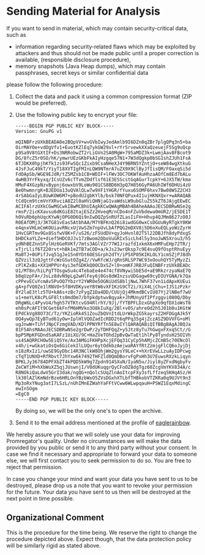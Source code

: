 # Sending Material for Analysis

If you want to send in material, which may contain security-critical data, such as

* information regarding security-related flaws which may be exploited by attackers and thus should not be made public until a proper correction is available, (responsible disclosure procedure),
* memory snapshots (Java Heap dumps), which may contain passphrases, secret keys or similar confidential data

please follow the following procedure:

1. Collect the data and pack it using a common compression format (ZIP would be preferred).
2. Use the following public key to encrypt your file:

   ```
   -----BEGIN PGP PUBLIC KEY BLOCK-----
   Version: GnuPG v1
   
   mQINBFrzUXkBEADA0e2BQpVV+wvGVbIwyJedAmlb9I6DZn0qZBr7plgQPq3n5+ba
   OirMAYOe+vdOgVfv1+EuotKZlEq7ykGW29xl+rYr5rvewkXXaQzeuejF5Sg9uQcp
   p9Sa9V8tGXtIF+Ds3NRRobwZT2rLiGVn2SA0MgW+795aMDZ3k+LwmjAav8FBcot9
   DG/8fcZ5r0SO/hK/ymwrUEzGKbFkAIyHzgqe57N1+7W3dQgkp0bSG1shZJUh1FsA
   6TJDKX0hpjhKfk1zs93FwSQc1Zixb9CsaNHeXJ4Y9BRN5YZntjO+seW84wgXtkuG
   4JsFJuC49kT/YiyT18XVTIgFMInLQW9NTmrA7uZX9X9ClByJfIisQM/FOaxqSi5d
   FdOApSb/WGE9EJdR/tZ5MZsb1CB+WDIF+lFWv3OC7OKWfAuHhzaAOfCm8Ed7bALu
   4wHB3YrFkyxq/ICsUZv6cTTvmZDdflsf61E3ESScstGqAGurTcpkY+6JX5TW/kma
   HMuF4XGzpNzvBypnj6owxbV9LoWu901CS8BD6H3pQ7H856GyPA6UhIWf6DHUi4zU
   BeOhwmnrgK+BJEDUa13uQVAlQLw7w9XF1YHGR/fYuxu6SOMF6hxv7Bw08WSZ2CH3
   4rSAbGaIyL8UwKOW6M7+pBodU2gbKYlb/bsk70NFQPux4I1ujHKNXQxr+wARAQAB
   tCdQcm9tcmVnYXRvciA8Z2l0aHViQHNjaG1vaWdsLW9ubGluZS5kZT6JAjgEEwEC
   ACIFAlrzUXkCGwMGCwkIBwMCBhUIAgkKCwQWAgMBAh4BAheAAAoJECSDBRwNSe2g
   rmsP/2icKXavsu6dKGiE82tajESZz2HveqM/nCDo4nFZuVbdewa0mUR2/jE5DE1T
   h0VuRb6phUqcKYwNjOPG0D6Qi9nIwDQZpSnRUfZLasIiFH+Hhvp4QJMm8627zO0J
   R0EAfOMj3/3KTG81vEas5AtbhAA/M7YBFKnQ26i8iwdGG0wxCsDGUuNyRTgkY0KW
   e4qnxVHLmCmKOUiavRNcxUjVwSZm7npUvLbAfPQG2mDXV8j5D6oXuEQLyoWzZyrH
   1HvCGRTmv9Gx8SsfwV8K+F/uS26/zFSUdDV+qyJoHvnl02T5l22DBJfh8dyPdxgS
   bHDCkaYLZe+dief5HDCOJJv17zBwom2QboVuGRIx5icLh4l5y3noJwN5Xrou3/h5
   ydNhBEZnnSFylHz6GeRVKf/7mts3AGlVZr77WIJrazfd1xkmX6xHMFuEHp72TR/j
   xTjrLlif6TZ20rvt+hBk1eZTB7aCOD+a/kJs23wrQksp7c9E4suQ9fOsptRhuEyy
   Ma0TJ+0UPifJvq51gJe15n0YDt6OESGrph2dTY/iP5XP05KIKLOLY1cmSZjPJ8dh
   QZVzil3zQJgttFcWzGSutOZg4Z//VwRfcWJ/qRnSRLSP7WC93xOouhQY5TyMyzZi
   cPlKZxBi+XX1HPPUr4yi3efGDKkQ0OCDxSZ+l0+omKFJRBJFuQINBFrzUXkBEADc
   U1/MT8n/hiLPgTTOsgwSu4c4TebaEe4e474cf8VNywiSbE5d+aE9RkzrzyaNaE7Q
   b8qUzpFA+/JsLz8dvN9pLg2wHlFey6j0Gs8dWInzsvUDGagw69cyDIUYGNA/k7Qa
   cPPevECuYcmAv5PvOQ7YbzrY2YWR0e5OGNiUdS8bljNwL7WhF37vn1idApxKUEui
   gA+pfVQ0Ze1lRNVO+5f8HVDKyveYBtW6vXFIKzG9CT2i/XiX4LjChu+IJS1zPzkr
   8Y2laE3tlz5TU+kA6s+zBc7zFygZ1Da4DD/CUUjQj4MkmdBCvIU87Yj2lNBef7wU
   u1+meYLK8cPLGF8lts0mdDm7/bYpkdptwvBqyak+JhMUnyUfIPfzggvi080Q/Dby
   DRgW6Lc4PyvU4/hgh57VTKtcvG94RlrhY/9Jj/fYTBPFLDzxGhpXo9qfDX1oWsT8
   eh0sPcAFIt9CGet6kFnfM6HMVko3O8kIuXg/2Bl+v0S/ahreOd2h5J01b0u1KGtW
   EPdCkVg88O73C/Tz/YKZioRk451ZouZbQVnItdLUrWkpZG5kayrsZ2HFDGgAJk5Y
   OQ4ywQp7EyBTud61yOw+IplHlVQOZadIcRDD2t6qPPq35g4jZczASZ9DVVFG+oMl
   ugJnwW+TihfJNpCFzmgVAD/KDlPPNYRfTn5E8wIYlQARAQABiQIfBBgBAgAJBQJa
   81F5AhsMAAoJECSDBRwNSe2grDwP/2yTDHFQqZ+y5Jtz8yTu7hGwgxFXxq5Ct//G
   bpP5MpKFGDndSaKAFz1UiXU/9C+HaZVeTOhd2pBvQwTaEt1hlPy8TyndsH25OIVh
   us4SAQRRCHOw5EiQSYe/Ax3AMGiFKHPpXcjEFQq31CyCp5hAMjcZCmB5c70ENcOl
   x4h/i+wGkatiOsQx6GiCekIlLUQur6ytOdkbzAejwaRAYfRtZzmjgFlCQ6oJyjDj
   n18zRxIz1/uwSE9GyDbc14R3NClkW8OhjWm2gysY9LeC++hXrEVwLLzuAyIDPcwg
   cTqT1UNXD+RfRbvt7JhYxw6k7492THFZld0QmDBorvFgPxHh3U7EuwsRXzkLiqyn
   BPKLJy36784DPFXbZT4kPQD5kW9g7Zpdn914SXuN/IyaN5u/Jiyl8yZFxdNgbyFv
   ZeCWfiM+hXbWuXZ5qjJUswnjI/V0dUKuqgrQyCFoOZ8dgTgz60ZcgVmYKV834A/c
   R8NOkiQaLdwV5GrI3dak/ngQG+nQolcSUqZlnAoItcpFXy3sfLffzeq5KHqASz/H
   lk30lAZlKmNdrBze6HRLOnYBzbWxO5ZVsDGxhXTLbfTHBkobVTZKRa0q9UJVt9n3
   Mp3oRxYNug3atI7LSzL/nUhIMnEZWahYaFFtVCww6WLwpqauH+PSWZ1EqxMdingC
   ewIn5Ogm
   =EgC0
   -----END PGP PUBLIC KEY BLOCK-----
   ```
   By doing so, we will be the only one's to open the archive.

3. Send it to the email address mentioned at the profile of [eaglerainbow](https://github.com/eaglerainbow).

We hereby assure you that we will solely use your data for improving Promregator's quality. Under no circumstances we will make the data provided by you public or send it to any third party without your consent. In case we find it necessary and appropriate to forward your data to someone else, we will first contact you to seek permission to do so. You are free to reject that permission.

In case you change your mind and want your data you have sent to us to be destroyed, please drop us a note that you want to revoke your permission for the future. Your data you have sent to us then will be destroyed at the next point in time possible.


## Organizational Comment

This is the procedure for the time being. We reserve the right to change the procedure depicted above. Expect though, that the data protection policy will be similarly rigid as stated above.
